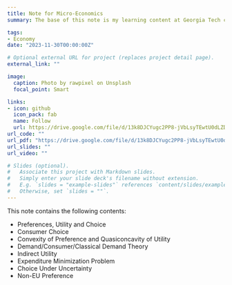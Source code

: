 ```yaml
---
title: Note for Micro-Economics
summary: The base of this note is my learning content at Georgia Tech courses: Econ 7022 and 7023. This note is built from the lecture notes from the above courses based on my own understanding and refers to multiple textbooks. Part of the proofs and calculations are done by myself. So, if you find there are any mistakes, please get in touch with me.

tags:
- Economy
date: "2023-11-30T00:00:00Z"

# Optional external URL for project (replaces project detail page).
external_link: ""

image:
  caption: Photo by rawpixel on Unsplash
  focal_point: Smart

links:
- icon: github
  icon_pack: fab
  name: Follow
  url: https://drive.google.com/file/d/13k8DJCYugc2PP8-jVbLsyTEwtU0dLZDu/view?usp=sharing
url_code: ""
url_pdf: "https://drive.google.com/file/d/13k8DJCYugc2PP8-jVbLsyTEwtU0dLZDu/view?usp=sharing"
url_slides: ""
url_video: ""

# Slides (optional).
#   Associate this project with Markdown slides.
#   Simply enter your slide deck's filename without extension.
#   E.g. `slides = "example-slides"` references `content/slides/example-slides.md`.
#   Otherwise, set `slides = ""`.
---
```


This note contains the following contents: 
  * Preferences, Utility and Choice
  * Consumer Choice
  * Convexity of Preference and Quasiconcavity of Utility
  * Demand/Consumer/Classical Demand Theory
  * Indirect Utility
  * Expenditure Minimization Problem
  * Choice Under Uncertainty
  * Non-EU Preference
